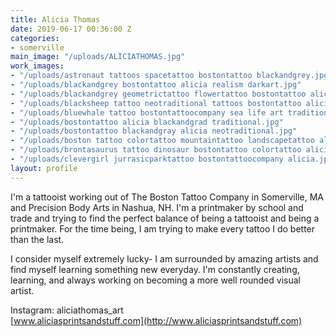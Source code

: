 ```yaml
---
title: Alicia Thomas
date: 2019-06-17 00:36:00 Z
categories:
- somerville
main_image: "/uploads/ALICIATHOMAS.jpg"
work_images:
- "/uploads/astronaut tattoos spacetattoo bostontattoo blackandgrey.jpg"
- "/uploads/blackandgrey bostontattoo alicia realism darkart.jpg"
- "/uploads/blackandgrey geometrictattoo flowertattoo bostontattoo alicia.jpg"
- "/uploads/blacksheep tattoo neotraditional tattoos bostontattoo alicia.jpg"
- "/uploads/bluewhale tattoo bostontattoocompany sea life art traditionalink alicia.jpg"
- "/uploads/bostontattoo alicia blackandgrad traditional.jpg"
- "/uploads/bostontattoo blackandgray alicia neotraditional.jpg"
- "/uploads/boston tattoo colortattoo mountaintattoo landscapetattoo alicia bostontattoo.jpg"
- "/uploads/brontasaurus tattoo dinosaur bostontattoo colortattoo alicia.jpg"
- "/uploads/clevergirl jurrasicparktattoo bostontattoocompany alicia.jpg"
layout: profile
---
```


I'm a tattooist working out of The Boston Tattoo Company in Somerville, MA and Precision Body Arts in Nashua, NH. I'm a printmaker by school and trade and trying to find the perfect balance of being a tattooist and being a printmaker. For the time being, I am trying to make every tattoo I do better than the last.

I consider myself extremely lucky- I am surrounded by amazing artists and find myself learning something new everyday. I'm constantly creating, learning, and always working on becoming a more well rounded visual artist.  
  
Instagram: aliciathomas_art  
[www.aliciasprintsandstuff.com](http://www.aliciasprintsandstuff.com) 